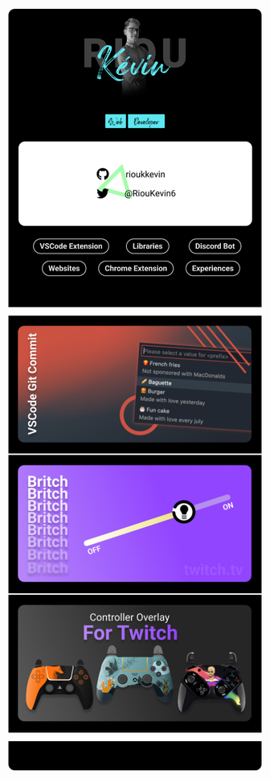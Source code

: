 ![Start](https://github.com/rioukkevin/rioukkevin/blob/master/assets/carousel/1.png?raw=true)

[![2](https://github.com/rioukkevin/rioukkevin/blob/master/assets/carousel/2.png?raw=true)](https://github.com/rioukkevin/vscode-git-commit)
[![3](https://github.com/rioukkevin/rioukkevin/blob/master/assets/carousel/3.png?raw=true)](https://github.com/rioukkevin/britch)
[![4](https://github.com/rioukkevin/rioukkevin/blob/master/assets/carousel/4.png?raw=true)](https://github.com/rioukkevin/custom-thustmaster-overlay)

![End](https://github.com/rioukkevin/rioukkevin/blob/master/assets/carousel/End.png?raw=true)
